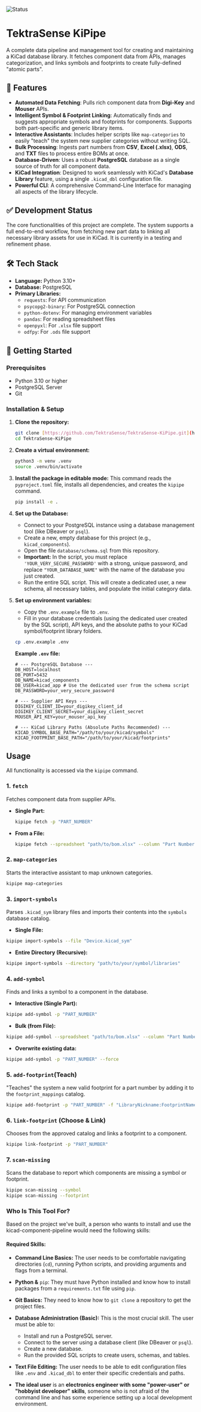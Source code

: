 ![Status](https://img.shields.io/badge/status-in_progress-yellow)

# TektraSense KiPipe

A complete data pipeline and management tool for creating and maintaining a KiCad database library. It fetches component data from APIs, manages categorization, and links symbols and footprints to create fully-defined "atomic parts".

## 🌟 Features

-   **Automated Data Fetching**: Pulls rich component data from **Digi-Key** and **Mouser** APIs.
-   **Intelligent Symbol & Footprint Linking**: Automatically finds and suggests appropriate symbols and footprints for components. Supports both part-specific and generic library items.
-   **Interactive Assistants**: Includes helper scripts like `map-categories` to easily "teach" the system new supplier categories without writing SQL.
-   **Bulk Processing**: Ingests part numbers from **CSV**, **Excel (.xlsx)**, **ODS**, and **TXT** files to process entire BOMs at once.
-   **Database-Driven**: Uses a robust **PostgreSQL** database as a single source of truth for all component data.
-   **KiCad Integration**: Designed to work seamlessly with KiCad's **Database Library** feature, using a single `.kicad_dbl` configuration file.
-   **Powerful CLI**: A comprehensive Command-Line Interface for managing all aspects of the library lifecycle.

## ✅ Development Status

The core functionalities of this project are complete. The system supports a full end-to-end workflow, from fetching new part data to linking all necessary library assets for use in KiCad. It is currently in a testing and refinement phase.

## 🛠️ Tech Stack

-   **Language:** Python 3.10+
-   **Database:** PostgreSQL
-   **Primary Libraries:**
    -   `requests`: For API communication
    -   `psycopg2-binary`: For PostgreSQL connection
    -   `python-dotenv`: For managing environment variables
    -   `pandas`: For reading spreadsheet files
    -   `openpyxl`: For `.xlsx` file support
    -   `odfpy`: For `.ods` file support

## 🚀 Getting Started

### Prerequisites

-   Python 3.10 or higher
-   PostgreSQL Server
-   Git

### Installation & Setup

1.  **Clone the repository:**
    ```bash
    git clone [https://github.com/TektraSense/TektraSense-KiPipe.git](https://github.com/TektraSense/TektraSense-KiPipe.git)
    cd TektraSense-KiPipe
    ```

2.  **Create a virtual environment:**
    ```bash
    python3 -m venv .venv
    source .venv/bin/activate
    ```

3.  **Install the package in editable mode:**
    This command reads the `pyproject.toml` file, installs all dependencies, and creates the `kipipe` command.
    ```bash
    pip install -e .
    ```

4.  **Set up the Database:**
    -   Connect to your PostgreSQL instance using a database management tool (like DBeaver or `psql`).
    -   Create a new, empty database for this project (e.g., `kicad_components`).
    -   Open the file `database/schema.sql` from this repository.
    -   **Important:** In the script, you must replace `'YOUR_VERY_SECURE_PASSWORD'` with a strong, unique password, and replace `"YOUR_DATABASE_NAME"` with the name of the database you just created.
    -   Run the entire SQL script. This will create a dedicated user, a new schema, all necessary tables, and populate the initial category data.

5.  **Set up environment variables:**
    -   Copy the `.env.example` file to `.env`.
    -   Fill in your database credentials (using the dedicated user created by the SQL script), API keys, and the absolute paths to your KiCad symbol/footprint library folders.

    ```bash
    cp .env.example .env
    ```

    **Example `.env` file:**
    ```env
    # --- PostgreSQL Database ---
    DB_HOST=localhost
    DB_PORT=5432
    DB_NAME=kicad_components
    DB_USER=kicad_app # Use the dedicated user from the schema script
    DB_PASSWORD=your_very_secure_password

    # --- Supplier API Keys ---
    DIGIKEY_CLIENT_ID=your_digikey_client_id
    DIGIKEY_CLIENT_SECRET=your_digikey_client_secret
    MOUSER_API_KEY=your_mouser_api_key

    # --- KiCad Library Paths (Absolute Paths Recommended) ---
    KICAD_SYMBOL_BASE_PATH="/path/to/your/kicad/symbols"
    KICAD_FOOTPRINT_BASE_PATH="/path/to/your/kicad/footprints"
    ```

## Usage

All functionality is accessed via the `kipipe` command.

### 1. `fetch`

Fetches component data from supplier APIs.

-   **Single Part:**
    ```bash
    kipipe fetch -p "PART_NUMBER"
    ```
-   **From a File:**
    ```bash
    kipipe fetch --spreadsheet "path/to/bom.xlsx" --column "Part Number"
    ```

### 2. `map-categories`

Starts the interactive assistant to map unknown categories.
  ```bash
  kipipe map-categories
  ```

### 3. `import-symbols`

Parses `.kicad_sym` library files and imports their contents into the `symbols` database catalog.

  - **Single File:**

```bash
kipipe import-symbols --file "Device.kicad_sym"

```
  - **Entire Directory (Recursive):**

```bash
kipipe import-symbols --directory "path/to/your/symbol/libraries"
```

### 4. `add-symbol`

Finds and links a symbol to a component in the database.

  - **Interactive (Single Part):**

```bash
kipipe add-symbol -p "PART_NUMBER"
```

  - **Bulk (from File):**

```bash
kipipe add-symbol --spreadsheet "path/to/bom.xlsx" --column "Part Number"
```

  - **Overwrite existing data:**

```bash
kipipe add-symbol -p "PART_NUMBER" --force
```

### 5. `add-footprint`(Teach)

"Teaches" the system a new valid footprint for a part number by adding it to the `footprint_mappings` catalog.

```bash
kipipe add-footprint -p "PART_NUMBER" -f "LibraryNickname:FootprintName"
```

### 6. `link-footprint` (Choose & Link)

Chooses from the approved catalog and links a footprint to a component.

```bash
kipipe link-footprint -p "PART_NUMBER"
```

### 7. `scan-missing`

Scans the database to report which components are missing a symbol or footprint.

```bash
kipipe scan-missing --symbol
kipipe scan-missing --footprint
```

### Who Is This Tool For?
Based on the project we've built, a person who wants to install and use the kicad-component-pipeline would need the following skills:

#### **Required Skills:**
* **Command Line Basics:** The user needs to be comfortable navigating directories (`cd`), running Python scripts, and providing arguments and flags from a terminal.
* **Python &** `pip`: They must have Python installed and know how to install packages from a `requirements.txt` file using `pip`.
* **Git Basics:** They need to know how to `git clone` a repository to get the project files.
* **Database Administration (Basic):** This is the most crucial skill. The user must be able to:
    * Install and run a PostgreSQL server.
    * Connect to the server using a database client (like DBeaver or `psql`).
    * Create a new database.
    * Run the provided SQL scripts to create users, schemas, and tables.

* **Text File Editing:** The user needs to be able to edit configuration files like `.env` and `.kicad_dbl` to enter their specific credentials and paths.
* **The ideal user** is an **electronics engineer with some "power-user" or "hobbyist developer" skills**, someone who is not afraid of the command line and has some experience setting up a local development environment.
